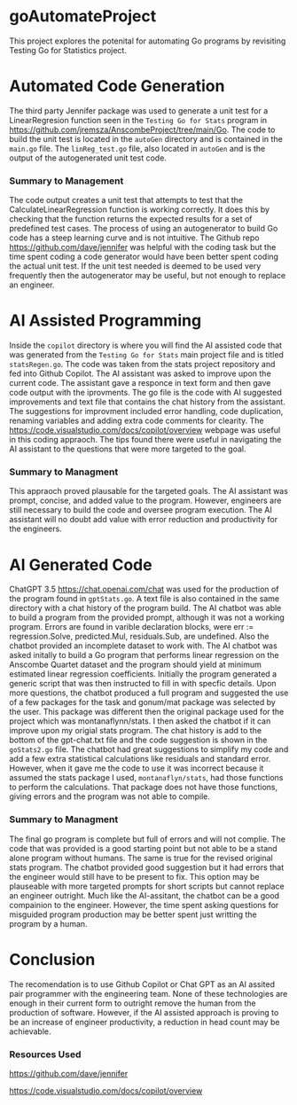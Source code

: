 # goAutomateProject
This project explores the potenital for automating Go programs by revisiting Testing Go for Statistics project.

# Automated Code Generation
The third party Jennifer package was used to generate a unit test for a LinearRegresion function seen in the `Testing Go for Stats` program in https://github.com/jremsza/AnscombeProject/tree/main/Go. The code to build the unit test is located in the `autoGen` directory and is contained in the `main.go` file. The `linReg_test.go` file, also located in `autoGen` and is the output of the autogenerated unit test code.

### Summary to Management

The code output creates a unit test that attempts to test that the CalculateLinearRegression function is working correctly. It does this by checking that the function returns the expected results for a set of predefined test cases. The process of using an autogenerator to build Go code has a steep learning curve and is not intuitive. The Github repo https://github.com/dave/jennifer was helpful with the coding task but the time spent coding a code generator would have been better spent coding the actual unit test. If the unit test needed is deemed to be used very frequently then the autogenerator may be useful, but not enough to replace an engineer. 

# AI Assisted Programming

Inside the `copilot` directory is where you will find the AI assisted code that was generated from the `Testing Go for Stats` main project file and is titled `statsRegen.go`. The code was taken from the stats project repository and fed into Github Copilot. The AI assistant was asked to improve upon the current code. The assistant gave a responce in text form and then gave code output with the iprovments. The go file is the code with AI suggested improvements and text file that contains the chat history from the assistant. The suggestions for improvment included error handling, code duplication, renaming variables and adding extra code comments for clearity. The https://code.visualstudio.com/docs/copilot/overview webpage was useful in this coding appraoch. The tips found there were useful in navigating the AI assistant to the questions that were more targeted to the goal.

### Summary to Managment

This appraoch proved plausable for the targeted goals. The AI assistant was prompt, concise, and added value to the program. However, engineers are still necessary to build the code and oversee program execution. The AI assistant will no doubt add value with error reduction and productivity for the engineers.

# AI Generated Code

ChatGPT 3.5 https://chat.openai.com/chat was used for the production of the program found in `gptStats.go`. A text file is also contained in the same directory with a chat history of the program build. The AI chatbot was able to build a program from the provided prompt, although it was not a working program. Errors are found in varible declaration blocks, were err := regression.Solve, predicted.Mul, residuals.Sub, are undefined. Also the chatbot provided an incomplete dataset to work with. The AI chatbot was asked initally to build a Go program that performs linear regression on the Anscombe Quartet dataset and the program should yield at minimum estimated linear regression coefficients. Initially the program generated a generic script that was then instructed to fill in with specfic details. Upon more questions, the chatbot produced a full program and suggested the use of a few packages for the task and gonum/mat package was selected by the user. This package was different then the original package used for the project which was montanaflynn/stats. I then asked the chatbot if it can improve upon my origial stats program. The chat history is add to the bottom of the gpt-chat.txt file and the code suggestion is shown in the `goStats2.go` file. The chatbot had great suggestions to simplify my code and add a few extra statistical calculations like residuals and standard error. However, when it gave me the code to use it was incorrect because it assumed the stats package I used, `montanaflyn/stats`, had those functions to perform the calculations. That package does not have those functions, giving errors and the program was not able to compile.

### Summary to Managment

The final go program is complete but full of errors and will not complie. The code that was provided is a good starting point but not able to be a stand alone program without humans. The same is true for the revised original stats program. The chatbot provided good suggestion but it had errors that the engineer would still have to be present to fix. This option may be plauseable with more targeted prompts for short scripts but cannot replace an engineer outright. Much like the AI-assitant, the chatbot can be a good compainion to the engineer. However, the time spent asking questions for misguided program production may be better spent just writting the program by a human. 

# Conclusion

The recomendation is to use Github Copilot or Chat GPT as an AI assited pair programmer with the engineering team. None of these technologies are enough in their current form to outright remove the human from the production of software. However, if the AI assisted approach is proving to be an increase of engineer productivity, a reduction in head count may be achievable.

### Resources Used
https://github.com/dave/jennifer

https://code.visualstudio.com/docs/copilot/overview